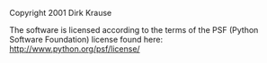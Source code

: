 Copyright 2001 Dirk Krause

The software is licensed according to the terms of the PSF (Python Software Foundation) license found here: http://www.python.org/psf/license/